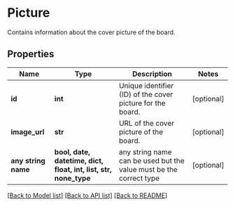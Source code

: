 # Picture

Contains information about the cover picture of the board.

## Properties
Name | Type | Description | Notes
------------ | ------------- | ------------- | -------------
**id** | **int** | Unique identifier (ID) of the cover picture for the board. | [optional] 
**image_url** | **str** | URL of the cover picture of the board. | [optional] 
**any string name** | **bool, date, datetime, dict, float, int, list, str, none_type** | any string name can be used but the value must be the correct type | [optional]

[[Back to Model list]](../README.md#documentation-for-models) [[Back to API list]](../README.md#documentation-for-api-endpoints) [[Back to README]](../README.md)


